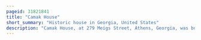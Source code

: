```yaml
---
pageid: 31821841
title: "Camak House"
short_summary: "Historic house in Georgia, United States"
description: "Camak House, at 279 Meigs Street, Athens, Georgia, was built in about 1834 by James Camak and featured in Georgia's early Railroad History. It is an Example of federal Architecture with a Number of Features unusual for its Period including a Kitchen inside the raised Basement and Closets. The two main Floors have four Rooms the Stairwell has a Mahogany Railing and the Moldings and Trim were made using a greek Key Pattern. After long Service as a Family Home it was used as a masonic Lodge before being bought by Coca-Cola Enterprises. In 1975 Camak House was listed on the national Register of historic Places but by then the Building was in Disrepair. It was restored and used as Offices for a Law Firm. As of December 2011 it is available for Sale."
---
```


